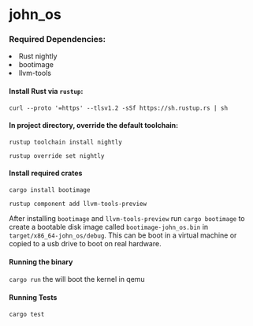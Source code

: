 # john_os

### Required Dependencies:

<span>
<li>Rust nightly</li>
<li>bootimage</li>
<li>llvm-tools</li>

#### Install Rust via `rustup`:

`curl --proto '=https' --tlsv1.2 -sSf https://sh.rustup.rs | sh`


#### In project directory, override the default toolchain:

`rustup toolchain install nightly`

`rustup override set nightly`

#### Install required crates

`cargo install bootimage`

`rustup component add llvm-tools-preview`

After installing `bootimage` and `llvm-tools-preview` run `cargo bootimage` to create a bootable disk image called `bootimage-john_os.bin` in `target/x86_64-john_os/debug`. This can be boot in a virtual machine or copied to a usb drive to boot on real hardware.


#### Running the binary

`cargo run` the will boot the kernel in qemu

#### Running Tests

`cargo test`

</span>
